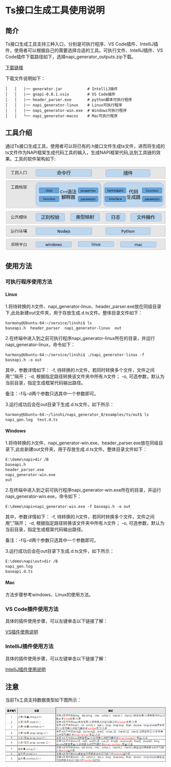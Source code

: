 # Ts接口生成工具使用说明
## 简介

Ts接口生成工具支持三种入口，分别是可执行程序、VS Code插件、IntelliJ插件，使用者可以根据自己的需要选择合适的工具。可执行文件、IntelliJ插件、VS Code插件下载路径如下，选择napi_generator_outputs.zip下载。

[下载链接](http://ftp.kaihongdigi.com:5000/fsdownload/mKjfCmPjk/generator_outputs_NAPI_0930)

下载文件说明如下：

	│   │   |── generator.jar           # IntelliJ插件
	│   │   |── gnapi-0.0.1.vsix        # VS Code插件
	│   │   |── header_parser.exe       # python脚本可执行程序
	│   │   |── napi_generator-linux    # Linux可执行程序 
	│   │   |── napi_generator-win.exe  # Windows可执行程序    
	│   │   └── napi_generator-macos    # Mac可执行程序                

## 工具介绍

通过Ts接口生成工具，使用者可以将已有的.h接口文件生成ts文件，进而将生成的ts文件作为NAPI框架生成代码工具的输入，生成NAPI框架代码,达到工具链的效果。工具的软件架构如下:

![](../../figures/ts_framework.png)


## 使用方法

### 可执行程序使用方法

#### Linux

1.将待转换的.h文件、napi_generator-linux、header_parser.exe放在同级目录下,此处新建out文件夹，用于存放生成.d.ts文件。整体目录文件如下：

	harmony@Ubuntu-64:~/service/linshi$ ls
	baseapi.h  header_parser  napi_generator-linux  out

2.在终端中进入到之前可执行程序napi_generator-linux所在的目录，并运行napi_generator-linux，命令如下：

	harmony@Ubuntu-64:~/service/linshi$ ./napi_generator-linux -f baseapi.h -o out

其中，参数详情如下：
  -f, 待转换的.h文件，若同时转换多个文件，文件之间用“,”隔开；
  -d, 根据指定路径转换该文件夹中所有.h文件；
  -o, 可选参数，默认为当前目录，指定生成框架代码输出路径。
  
  备注：-f与-d两个参数只选其中一个参数即可。

3.运行成功后会在out目录下生成.d.ts文件，如下所示：

	harmony@Ubuntu-64:~/linshi/napi_generator_8/examples/ts/out$ ls
	napi_gen.log  test.d.ts

#### Windows

1.将待转换的.h文件、napi_generator-win.exe、header_parser.exe放在同级目录下,此处新建out文件夹，用于存放生成.d.ts文件。整体目录文件如下：

	E:\demo\napi>dir /B
	baseapi.h
	header_parser.exe
	napi_generator-win.exe
	out

2.在终端中进入到之前可执行程序napi_generator-win.exe所在的目录，并运行napi_generator-win.exe，命令如下：

	E:\demo\napi>napi_generator-win.exe -f baseapi.h -o out

其中，参数详情如下：
  -f, 待转换的.h文件，若同时转换多个文件，文件之间用“,”隔开；
  -d, 根据指定路径转换该文件夹中所有.h文件；
  -o, 可选参数，默认为当前目录，指定生成框架代码输出路径。
  
  备注：-f与-d两个参数只选其中一个参数即可。

3.运行成功后会在out目录下生成.d.ts文件，如下所示：

	E:\demo\napi\out>dir /B
	napi_gen.log
	baseapi.d.ts

#### Mac

方法步骤参考windows、Linux的使用方法。

### VS Code插件使用方法

具体的插件使用步骤，可以左键单击以下链接了解：

[VS插件使用说明](https://gitee.com/openharmony/napi_generator/tree/master/napi_vs_plugin/docs/ts/INSTRUCTION_ZH.md)

### IntelliJ插件使用方法

具体的插件使用步骤，可以左键单击以下链接了解：

[IntelliJ插件使用说明](https://gitee.com/openharmony/napi_generator/tree/master/napi_IntelliJ_plugin/docs/ts/INSTRUCTION_ZH.md)

## 注意

当前Ts工具支持数据类型如下图所示：

![](../../figures/instruction_number_type.png)

